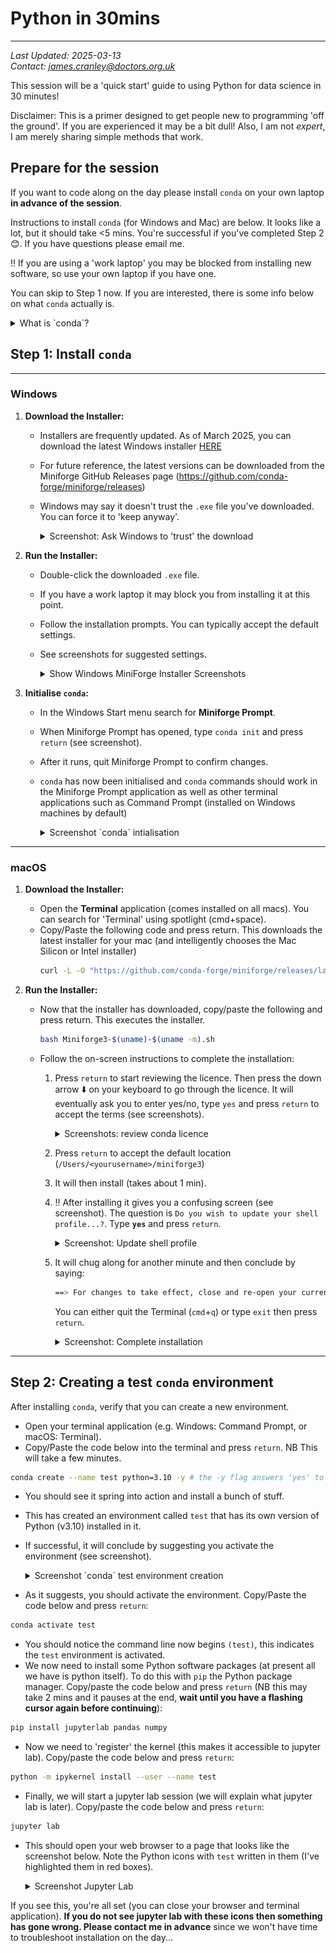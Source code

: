 # Python in 30mins
---

*Last Updated: 2025-03-13*  
*Contact: [james.cranley@doctors.org.uk](mailto:james.cranley@doctors.org.uk)*

This session will be a 'quick start' guide to using Python for data science in 30 minutes!

Disclaimer: This is a primer designed to get people new to programming 'off the ground'. If you are experienced it may be a bit dull! Also, I am not _expert_, I am merely sharing simple methods that work.

## Prepare for the session

If you want to code along on the day please install `conda` on your own laptop **in advance of the session**.

Instructions to install `conda` (for Windows and Mac) are below. It looks like a lot, but it should take <5 mins. You're successful if you've completed Step 2 😊. If you have questions please email me.

‼️ If you are using a 'work laptop' you may be blocked from installing new software, so use your own laptop if you have one.


You can skip to Step 1 now. If you are interested, there is some info below on what `conda` actually is.

<details>
  <summary>What is `conda`?</summary>

  [**`conda`**](https://docs.conda.io/projects/conda/en/latest/user-guide/getting-started.html) is a package and environment manager that allows you to install Python and associated packages in isolated environments on your computer. This means you can have different versions of Python and libraries working side by side without interference. Using isolated environments is a best practice that enhances reproducibility.

  While `conda` is open source and free to use, it was originally developed as part of the Anaconda suite. However, Anaconda includes many packages that you might not need and, in some cases, may lead to costs (especially in certain academic or enterprise settings). [**`Miniforge`**](https://github.com/conda-forge/miniforge) is a lightweight, open-source installer for `conda` that intentionally avoids channels which might incur costs.

</details>


## Step 1: Install `conda`
---

### **Windows**

1. **Download the Installer:**
   - Installers are frequently updated. As of March 2025, you can download the latest Windows installer [HERE](https://github.com/conda-forge/miniforge/releases/download/25.1.1-2/Miniforge3-25.1.1-2-Windows-x86_64.exe)
   - For future reference, the latest versions can be downloaded from the Miniforge GitHub Releases page (https://github.com/conda-forge/miniforge/releases)
   - Windows may say it doesn't trust the `.exe` file you've downloaded. You can force it to 'keep anyway'.
  
     <details>
       <summary>Screenshot: Ask Windows to 'trust' the download</summary>
       <img src="./screenshots/win_download_installer_1.png" alt="Installer Step 1">
       <br>
       <img src="./screenshots/win_download_installer_2.png" alt="Installer Step 2">
     </details>

3. **Run the Installer:**
   - Double-click the downloaded `.exe` file.
   - If you have a work laptop it may block you from installing it at this point.
   - Follow the installation prompts. You can typically accept the default settings.
   - See screenshots for suggested settings.
  
     <details>
       <summary>Show Windows MiniForge Installer Screenshots</summary>
       <img src="./screenshots/win_install_1.png" alt="Installer Step 1">
       <br>
       <img src="./screenshots/win_install_2.png" alt="Installer Step 2">
       <br>
       <img src="./screenshots/win_install_3.png" alt="Installer Step 3">
     </details>

4. **Initialise `conda`:**
   - In the Windows Start menu search for **Miniforge Prompt**.
   - When Miniforge Prompt has opened, type `conda init` and press `return` (see screenshot).
   - After it runs, quit Miniforge Prompt to confirm changes.
   - `conda` has now been initialised and `conda` commands should work in the Miniforge Prompt application as well as other terminal applications such as Command Prompt (installed on Windows machines by default)

      <details>
        <summary>Screenshot `conda` intialisation</summary>
        <img src="./screenshots/win_conda_init.png" alt="Running conda init">
      </details>

---

### **macOS**

1. **Download the Installer:**
   - Open the **Terminal** application (comes installed on all macs). You can search for 'Terminal' using spotlight (cmd+space).
   - Copy/Paste the following code and press return. This downloads the latest installer for your mac (and intelligently chooses the Mac Silicon or Intel installer)
     ```bash
     curl -L -O "https://github.com/conda-forge/miniforge/releases/latest/download/Miniforge3-$(uname)-$(uname -m).sh"
     ```

2. **Run the Installer:**
   - Now that the installer has downloaded, copy/paste the following and press return. This executes the installer.
     ```bash
     bash Miniforge3-$(uname)-$(uname -m).sh
     ```
   - Follow the on-screen instructions to complete the installation:
      1. Press `return` to start reviewing the licence. Then press the down arrow ⬇️ on your keyboard to go through the licence. It will eventually ask you to enter yes/no, type `yes` and press `return` to accept the terms (see screenshots).
  
         <details>
           <summary>Screenshots: review conda licence</summary>
           <img src="./screenshots/mac_conda_install_1.png" alt="Installer Step 1">
           <br>
           <img src="./screenshots/mac_conda_install_2.png" alt="Installer Step 2">
         </details>

      2. Press `return` to accept the default location (`/Users/<yourusername>/miniforge3`)
      3. It will then install (takes about 1 min).
      4. ‼️ After installing it gives you a confusing screen (see screenshot). The question is `Do you wish to update your shell profile...?`. Type **`yes`** and press `return`.
  
         <details>
           <summary>Screenshot: Update shell profile</summary>
           <img src="./screenshots/mac_conda_install_4.png" alt="Update shell profile">
         </details>

      5. It will chug along for another minute and then conclude by saying:
    
         ```bash
         ==> For changes to take effect, close and re-open your current shell. <==
         ```
         You can either quit the Terminal (`cmd`+`q`) or type `exit` then press `return`.
         
         <details>
           <summary>Screenshot: Complete installation</summary>
           <img src="./screenshots/mac_conda_install_5.png" alt="Complete installation">
         </details>

---

## Step 2: Creating a test `conda` environment

After installing `conda`, verify that you can create a new environment. 

 - Open your terminal application (e.g. Windows: Command Prompt, or macOS: Terminal).
 - Copy/Paste the code below into the terminal and press `return`. NB This will take a few minutes.
 
 ```bash
 conda create --name test python=3.10 -y # the -y flag answers 'yes' to questions during environment creation 
 ```
 
 - You should see it spring into action and install a bunch of stuff.
 - This has created an environment called `test` that has its own version of Python (v3.10) installed in it.
 - If successful, it will conclude by suggesting you activate the environment (see screenshot).
    
    <details>
     <summary>Screenshot `conda` test environment creation</summary>
     <img src="./screenshots/win_conda_env_created.png" alt="Successful env creation">
    </details>
 
 - As it suggests, you should activate the environment. Copy/Paste the code below and press `return`:
 
 ```bash
 conda activate test
 ```

 - You should notice the command line now begins `(test)`, this indicates the `test` environment is activated.
 - We now need to install some Python software packages (at present all we have is python itself). To do this with `pip` the Python package manager. Copy/paste the code below and press `return` (NB this may take 2 mins and it pauses at the end, **wait until you have a flashing cursor again before continuing**):
 
 ```bash
 pip install jupyterlab pandas numpy
 ```
 
 - Now we need to 'register' the kernel (this makes it accessible to jupyter lab). Copy/paste the code below and press `return`:
 
 ```bash
 python -m ipykernel install --user --name test
 ```
 
 - Finally, we will start a jupyter lab session (we will explain what jupyter lab is later). Copy/paste the code below and press `return`:
 
 ```bash
 jupyter lab
 ```
 
 - This should open your web browser to a page that looks like the screenshot below. Note the Python icons with `test` written in them (I've highlighted them in red boxes).
 
    <details>
     <summary>Screenshot Jupyter Lab</summary>
     <img src="./screenshots/win_jupyterlab.png" alt="WHat Jupyter Lab should look like if it works.">
    </details>
    
 If you see this, you're all set (you can close your browser and terminal application). **If you do not see jupyter lab with these icons then something has gone wrong. Please contact me in advance** since we won't have time to troubleshoot installation on the day...
